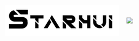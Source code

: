 <div style="display: flex; align-items: center;">
  <!-- 左边的本地图片 -->
  <img src="./output.png" width="300" style="margin-right: 20px;" />

  <!-- 右边的 getloli 图 -->
  <img src="https://count.getloli.com/@starhui70520?name=starhui70520&theme=asoul&padding=5&offset=0&align=center&scale=1.5&pixelated=1&darkmode=auto&num=70520" />
</div>
